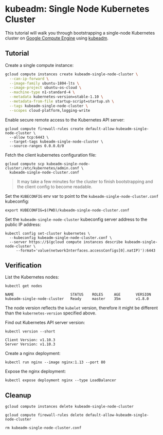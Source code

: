 # kubeadm: Single Node Kubernetes Cluster

This tutorial will walk you through bootstrapping a single-node Kubernetes cluster on [Google Compute Engine](https://cloud.google.com/compute/) using [kubeadm](https://github.com/kubernetes/kubeadm).

## Tutorial

Create a single compute instance:

```bash
gcloud compute instances create kubeadm-single-node-cluster \
  --can-ip-forward \
  --image-family ubuntu-1804-lts \
  --image-project ubuntu-os-cloud \
  --machine-type n1-standard-4 \
  --metadata kubernetes-version=stable-1.10 \
  --metadata-from-file startup-script=startup.sh \
  --tags kubeadm-single-node-cluster \
  --scopes cloud-platform,logging-write
```

Enable secure remote access to the Kubernetes API server:

```
gcloud compute firewall-rules create default-allow-kubeadm-single-node-cluster \
  --allow tcp:6443 \
  --target-tags kubeadm-single-node-cluster \
  --source-ranges 0.0.0.0/0
```

Fetch the client kubernetes configuration file:

```
gcloud compute scp kubeadm-single-node-cluster:/etc/kubernetes/admin.conf \
  kubeadm-single-node-cluster.conf
```

> It may take a few minutes for the cluster to finish bootstrapping and the client config to become readable.

Set the `KUBECONFIG` env var to point to the `kubeadm-single-node-cluster.conf` kubeconfig:

```
export KUBECONFIG=$(PWD)/kubeadm-single-node-cluster.conf
```

Set the `kubeadm-single-node-cluster` kubeconfig server address to the public IP address:

```
kubectl config set-cluster kubernetes \
  --kubeconfig kubeadm-single-node-cluster.conf \
  --server https://$(gcloud compute instances describe kubeadm-single-node-cluster \
     --format='value(networkInterfaces.accessConfigs[0].natIP)'):6443
```

## Verification

List the Kubernetes nodes:

```
kubectl get nodes
```
``` 
NAME                          STATUS    ROLES     AGE       VERSION
kubeadm-single-node-cluster   Ready     master    35m       v1.8.0
```

The node version reflects the `kubelet` version, therefore it might be different
than the `kubernetes-version` specified above.

Find out Kubernetes API server version:

```
kubectl version --short
```
```
Client Version: v1.10.3
Server Version: v1.10.3
```

Create a nginx deployment:

```
kubectl run nginx --image nginx:1.13 --port 80
```

Expose the nginx deployment:

```
kubectl expose deployment nginx --type LoadBalancer
```

## Cleanup

```
gcloud compute instances delete kubeadm-single-node-cluster
```

```
gcloud compute firewall-rules delete default-allow-kubeadm-single-node-cluster
```

```
rm kubeadm-single-node-cluster.conf
```
